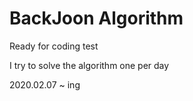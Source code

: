 # BackJoon Algorithm

Ready for coding test

I try to solve the algorithm one per day

2020.02.07 ~ ing

